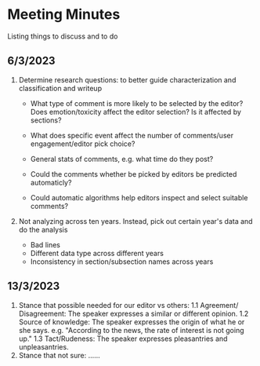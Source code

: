 # Meeting Minutes
Listing things to discuss and to do


## 6/3/2023

1. Determine research questions: to better guide characterization and classification and writeup
    - What type of comment is more likely to be selected by the editor? Does emotion/toxicity affect the editor selection? Is it affected by sections?
    - What does specific event affect the number of comments/user engagement/editor pick choice?
    - General stats of comments, e.g. what time do they post?
    
    - Could the comments whether be picked by editors be predicted automaticly?
    - Could automatic algorithms help editors inspect and select suitable comments?


  
 2. Not analyzing across ten years. Instead, pick out certain year's data and do the analysis
    - Bad lines
    - Different data type across different years
    - Inconsistency in section/subsection names across years

## 13/3/2023

1. Stance that possible needed for our editor vs others:
    1.1 Agreement/ Disagreement: The speaker expresses a similar or different opinion.
    1.2 Source of knowledge: The speaker expresses the origin of what he or she says.
        e.g. "According to the news, the rate of interest is not going up."
    1.3 Tact/Rudeness: The speaker expresses pleasantries and unpleasantries.
2. Stance that not sure:
    ......
